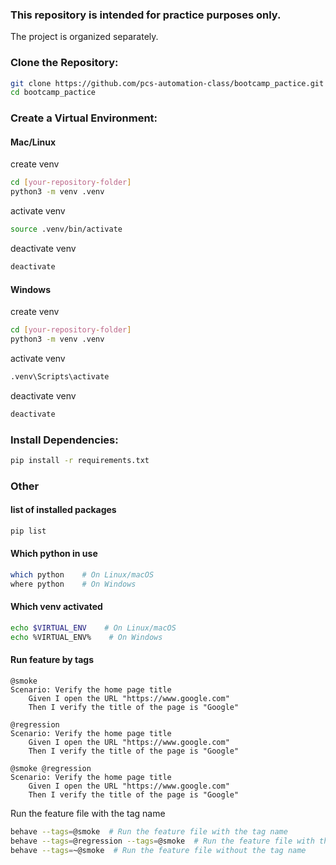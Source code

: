 ### This repository is intended for practice purposes only.
The project is organized separately.

### Clone the Repository:
```bash
git clone https://github.com/pcs-automation-class/bootcamp_pactice.git
cd bootcamp_pactice
```

### Create a Virtual Environment:
#### Mac/Linux
 create venv
``` bash
cd [your-repository-folder]
python3 -m venv .venv
```
activate venv
``` bash
source .venv/bin/activate
```
deactivate venv
``` bash
deactivate
```

#### Windows
create venv
``` bash
cd [your-repository-folder]
python3 -m venv .venv
```
activate venv
``` bash
.venv\Scripts\activate
```
deactivate venv
``` bash
deactivate
```


### Install Dependencies:
``` bash
pip install -r requirements.txt
```

### Other
#### list of installed packages
``` bash
pip list
```

#### Which python in use
``` bash
which python    # On Linux/macOS
where python    # On Windows
```

#### Which venv activated
``` bash
echo $VIRTUAL_ENV    # On Linux/macOS
echo %VIRTUAL_ENV%    # On Windows
```

#### Run feature by tags
```gherkin
@smoke
Scenario: Verify the home page title
    Given I open the URL "https://www.google.com"
    Then I verify the title of the page is "Google"
  
@regression
Scenario: Verify the home page title
    Given I open the URL "https://www.google.com"
    Then I verify the title of the page is "Google"

@smoke @regression
Scenario: Verify the home page title
    Given I open the URL "https://www.google.com"
    Then I verify the title of the page is "Google"
 ```
Run the feature file with the tag name
``` bash
behave --tags=@smoke  # Run the feature file with the tag name
behave --tags=@regression --tags=@smoke  # Run the feature file with the tags name
behave --tags=~@smoke  # Run the feature file without the tag name
```


